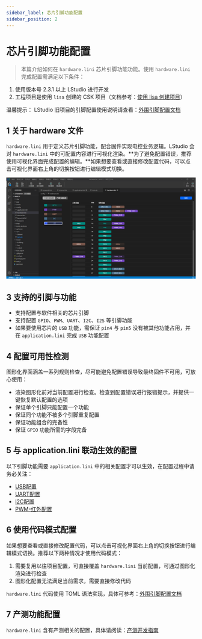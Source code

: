 ```yaml
---
sidebar_label: 芯片引脚功能配置
sidebar_position: 2
---
```


# 芯片引脚功能配置

>本篇介绍如何在 `hardware.lini` 芯片引脚功能功能。使用 `hardware.lini` 完成配置需满足以下条件：
1. 使用版本号 2.3.1 以上 LStudio 进行开发
2. 工程项目是使用 `lisa` 创建的 CSK 项目（文档参考：[使用 lisa 创建项目](/lisa_create)）

温馨提示： LStudio 旧项目的引脚配置使用说明请查看：[外围引脚配置文档](/AIsolution/ESR/softwaredevelopment/Basic_development/peripheral_config)


## 1 关于 hardware 文件

`hardware.lini` 用于定义芯片引脚功能，配合固件实现电控业务逻辑。LStudio 会对 `hardware.lini` 中的可配置内容进行可视化渲染。**为了避免配置错误，推荐使用可视化界面完成配置的编辑。**如果想要查看或直接修改配置代码，可以点击可视化界面右上角的切换按钮进行编辑模式切换。

![](./files/hardware_ui.png)


## 3 支持的引脚与功能

- 支持配置与软件相关的芯片引脚
- 支持配置 `GPIO`、`PWM`、`UART`、`I2C`、`I2S` 等引脚功能
- 如果要使用芯片的 `USB` 功能，需保证 `pin4` 与 `pin5` 没有被其他功能占用，并在 `application.lini` 完成 `USB` 功能配置

## 4 配置可用性检测

图形化界面涵盖一系列规则检查，尽可能避免配置错误导致最终固件不可用，可放心使用：
- 渲染图形化前对当前配置进行检查。检查到配置错误进行报错提示，并提供一键恢复默认配置的选项
- 保证单个引脚只能配置一个功能
- 保证同个功能不被多个引脚重复配置
- 保证功能组合的完备性
- 保证 `GPIO` 功能所需的字段完备

## 5 与 application.lini 联动生效的配置

以下引脚功能需要 `application.lini` 中的相关配置才可以生效，在配置过程中请务必关注：
- [USB配置](/AIsolution/ESR/softwaredevelopment/Basic_development/config_application#usb配置)
- [UART配置](/AIsolution/ESR/softwaredevelopment/Basic_development/config_application#uart配置)
- [I2C配置](/AIsolution/ESR/softwaredevelopment/Basic_development/config_application#i2c配置)
- [PWM-红外配置](/AIsolution/ESR/softwaredevelopment/Basic_development/config_application#红外配置)

## 6 使用代码模式配置

如果想要查看或直接修改配置代码，可以点击可视化界面右上角的切换按钮进行编辑模式切换。推荐以下两种情况才使用代码模式：
1. 需要复用以往项目配置，可直接覆盖 `hardware.lini` 当前配置，可通过图形化渲染进行检查
2. 图形化配置无法满足当前需求，需要直接修改代码

`hardware.lini` 代码使用 TOML 语法实现，具体可参考：[外围引脚配置文档](/AIsolution/ESR/softwaredevelopment/Basic_development/peripheral_config)

## 7 产测功能配置

`hardware.lini` 含有产测相关的配置，具体请阅读：[产测开发指南](/AIsolution/ESR/softwaredevelopment/Advanced_development/factory_config)

